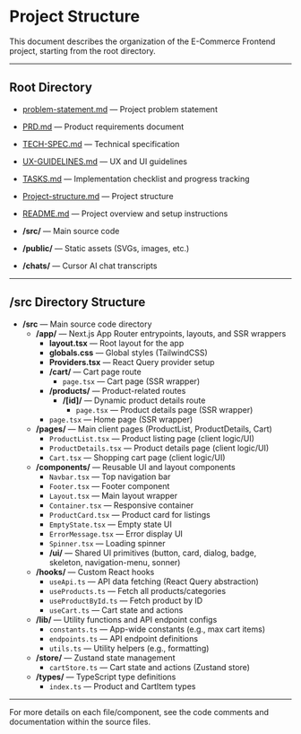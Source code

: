 # Project Structure

This document describes the organization of the E-Commerce Frontend project, starting from the root directory.

---

## Root Directory

- [problem-statement.md](problem-statement.md) — Project problem statement
- [PRD.md](PRD.md) — Product requirements document
- [TECH-SPEC.md](TECH-SPEC.md) — Technical specification
- [UX-GUIDELINES.md](UX-GUIDELINES.md) — UX and UI guidelines
- [TASKS.md](TASKS.md) — Implementation checklist and progress tracking
- [Project-structure.md](Project-structure.md) — Project structure
- [README.md](README.md) — Project overview and setup instructions

- **/src/** — Main source code
- **/public/** — Static assets (SVGs, images, etc.)
- **/chats/** — Cursor AI chat transcripts

---

## /src Directory Structure

- **/src** — Main source code directory
  - **/app/** — Next.js App Router entrypoints, layouts, and SSR wrappers
    - **layout.tsx** — Root layout for the app
    - **globals.css** — Global styles (TailwindCSS)
    - **Providers.tsx** — React Query provider setup
    - **/cart/** — Cart page route
      - `page.tsx` — Cart page (SSR wrapper)
    - **/products/** — Product-related routes
      - **/[id]/** — Dynamic product details route
        - `page.tsx` — Product details page (SSR wrapper)
    - `page.tsx` — Home page (SSR wrapper)
  - **/pages/** — Main client pages (ProductList, ProductDetails, Cart)
    - `ProductList.tsx` — Product listing page (client logic/UI)
    - `ProductDetails.tsx` — Product details page (client logic/UI)
    - `Cart.tsx` — Shopping cart page (client logic/UI)
  - **/components/** — Reusable UI and layout components
    - `Navbar.tsx` — Top navigation bar
    - `Footer.tsx` — Footer component
    - `Layout.tsx` — Main layout wrapper
    - `Container.tsx` — Responsive container
    - `ProductCard.tsx` — Product card for listings
    - `EmptyState.tsx` — Empty state UI
    - `ErrorMessage.tsx` — Error display UI
    - `Spinner.tsx` — Loading spinner
    - **/ui/** — Shared UI primitives (button, card, dialog, badge, skeleton, navigation-menu, sonner)
  - **/hooks/** — Custom React hooks
    - `useApi.ts` — API data fetching (React Query abstraction)
    - `useProducts.ts` — Fetch all products/categories
    - `useProductById.ts` — Fetch product by ID
    - `useCart.ts` — Cart state and actions
  - **/lib/** — Utility functions and API endpoint configs
    - `constants.ts` — App-wide constants (e.g., max cart items)
    - `endpoints.ts` — API endpoint definitions
    - `utils.ts` — Utility helpers (e.g., formatting)
  - **/store/** — Zustand state management
    - `cartStore.ts` — Cart state and actions (Zustand store)
  - **/types/** — TypeScript type definitions
    - `index.ts` — Product and CartItem types

---

For more details on each file/component, see the code comments and documentation within the source files.
